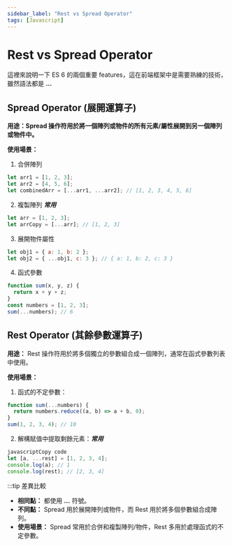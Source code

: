 ```yaml
---
sidebar_label: "Rest vs Spread Operator"
tags: [Javascript]
---
```


# Rest vs Spread Operator

這裡來說明一下 ES 6 的兩個重要 features，這在前端框架中是需要熟練的技術，雖然語法都是 **...**

## Spread Operator (展開運算子)

**用途：Spread 操作符用於將一個陣列或物件的所有元素/屬性展開到另一個陣列或物件中。**

**使用場景：**

1. 合併陣列

```javascript
let arr1 = [1, 2, 3];
let arr2 = [4, 5, 6];
let combinedArr = [...arr1, ...arr2]; // [1, 2, 3, 4, 5, 6]
```

2. 複製陣列 **_常用_**

```javascript
let arr = [1, 2, 3];
let arrCopy = [...arr]; // [1, 2, 3]
```

3. 展開物件屬性

```javascript
let obj1 = { a: 1, b: 2 };
let obj2 = { ...obj1, c: 3 }; // { a: 1, b: 2, c: 3 }
```

4. 函式參數

```javascript
function sum(x, y, z) {
  return x + y + z;
}
const numbers = [1, 2, 3];
sum(...numbers); // 6
```

## Rest Operator (其餘參數運算子)

**用途：**
Rest 操作符用於將多個獨立的參數組合成一個陣列，通常在函式參數列表中使用。

**使用場景：**

1. 函式的不定參數：

```javascript
function sum(...numbers) {
  return numbers.reduce((a, b) => a + b, 0);
}
sum(1, 2, 3, 4); // 10
```

2. 解構賦值中提取剩餘元素：**_常用_**

```javascript
javascriptCopy code
let [a, ...rest] = [1, 2, 3, 4];
console.log(a); // 1
console.log(rest); // [2, 3, 4]
```

:::tip 差異比較

- **相同點：** 都使用 **...** 符號。
- **不同點：** Spread 用於展開陣列或物件，而 Rest 用於將多個參數組合成陣列。
- **使用場景：** Spread 常用於合併和複製陣列/物件，Rest 多用於處理函式的不定參數。
